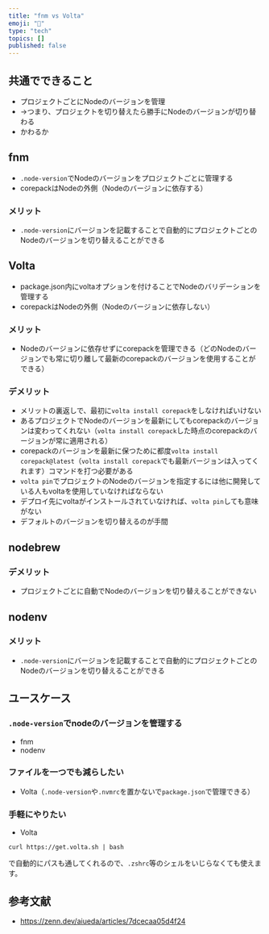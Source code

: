 ```yaml
---
title: "fnm vs Volta"
emoji: "🐙"
type: "tech"
topics: []
published: false
---
```


## 共通でできること
- プロジェクトごとにNodeのバージョンを管理
- →つまり、プロジェクトを切り替えたら勝手にNodeのバージョンが切り替わる
- かわるか

## fnm
- `.node-version`でNodeのバージョンをプロジェクトごとに管理する
- corepackはNodeの外側（Nodeのバージョンに依存する）
### メリット
- `.node-version`にバージョンを記載することで自動的にプロジェクトごとのNodeのバージョンを切り替えることができる

## Volta
- package.json内にvoltaオプションを付けることでNodeのバリデーションを管理する
- corepackはNodeの外側（Nodeのバージョンに依存しない）
### メリット
- Nodeのバージョンに依存せずにcorepackを管理できる（どのNodeのバージョンでも常に切り離して最新のcorepackのバージョンを使用することができる）
### デメリット
- メリットの裏返しで、最初に`volta install corepack`をしなければいけない
- あるプロジェクトでNodeのバージョンを最新にしてもcorepackのバージョンは変わってくれない（`volta install corepack`した時点のcorepackのバージョンが常に適用される）
- corepackのバージョンを最新に保つために都度`volta install corepack@latest`（`volta install corepack`でも最新バージョンは入ってくれます）コマンドを打つ必要がある
- `volta pin`でプロジェクトのNodeのバージョンを指定するには他に開発している人もvoltaを使用していなければならない
- デプロイ先にvoltaがインストールされていなければ、`volta pin`しても意味がない
- デフォルトのバージョンを切り替えるのが手間

## nodebrew
### デメリット
- プロジェクトごとに自動でNodeのバージョンを切り替えることができない

## nodenv
### メリット
- `.node-version`にバージョンを記載することで自動的にプロジェクトごとのNodeのバージョンを切り替えることができる


## ユースケース
### `.node-version`でnodeのバージョンを管理する
- fnm
- nodenv

### ファイルを一つでも減らしたい
- Volta（`.node-version`や`.nvmrc`を置かないで`package.json`で管理できる）

### 手軽にやりたい
- Volta
```Terminal
curl https://get.volta.sh | bash
```
で自動的にパスも通してくれるので、`.zshrc`等のシェルをいじらなくても使えます。

## 参考文献
- https://zenn.dev/aiueda/articles/7dcecaa05d4f24
